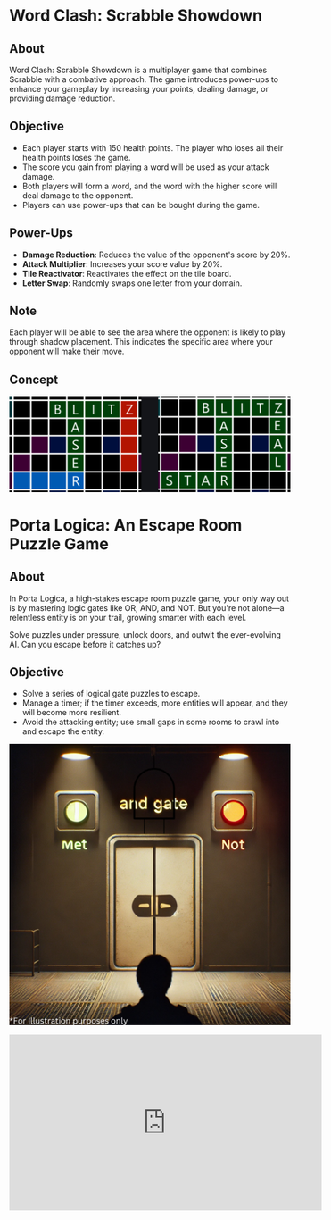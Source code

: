 # Word Clash: Scrabble Showdown

## About
Word Clash: Scrabble Showdown is a multiplayer game that combines Scrabble with a combative approach. The game introduces power-ups to enhance your gameplay by increasing your points, dealing damage, or providing damage reduction.

## Objective
- Each player starts with 150 health points. The player who loses all their health points loses the game.
- The score you gain from playing a word will be used as your attack damage.
- Both players will form a word, and the word with the higher score will deal damage to the opponent.
- Players can use power-ups that can be bought during the game.

## Power-Ups
- **Damage Reduction**: Reduces the value of the opponent's score by 20%.
- **Attack Multiplier**: Increases your score value by 20%.
- **Tile Reactivator**: Reactivates the effect on the tile board.
- **Letter Swap**: Randomly swaps one letter from your domain.

## Note
Each player will be able to see the area where the opponent is likely to play through shadow placement. This indicates the specific area where your opponent will make their move.

## Concept
![GameConcept](https://github.com/NFernandez02/NFernandez02/blob/main/scr.png)

# Porta Logica: An Escape Room Puzzle Game

## About
In Porta Logica, a high-stakes escape room puzzle game, your only way out is by mastering logic gates like OR, AND, and NOT. But you're not alone—a relentless entity is on your trail, growing smarter with each level.

Solve puzzles under pressure, unlock doors, and outwit the ever-evolving AI. Can you escape before it catches up?

## Objective
- Solve a series of logical gate puzzles to escape.
- Manage a timer; if the timer exceeds, more entities will appear, and they will become more resilient.
- Avoid the attacking entity; use small gaps in some rooms to crawl into and escape the entity.

![GameConcept](https://github.com/NFernandez02/NFernandez02/blob/main/For%20Illustration%20purposes%20only.png)
<iframe width="560" height="315" src="https://www.youtube.com/embed/yAvNtaIj3bw?si=SgaKLRLpXnEVRE3W" title="YouTube video player" frameborder="0" allow="accelerometer; autoplay; clipboard-write; encrypted-media; gyroscope; picture-in-picture; web-share" referrerpolicy="strict-origin-when-cross-origin" allowfullscreen></iframe>
